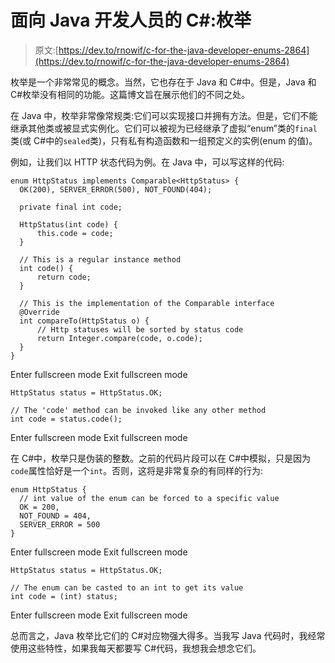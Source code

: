 # 面向 Java 开发人员的 C#:枚举

> 原文:[https://dev.to/rnowif/c-for-the-java-developer-enums-2864](https://dev.to/rnowif/c-for-the-java-developer-enums-2864)

枚举是一个非常常见的概念。当然，它也存在于 Java 和 C#中。但是，Java 和 C#枚举没有相同的功能。这篇博文旨在展示他们的不同之处。

在 Java 中，枚举非常像常规类:它们可以实现接口并拥有方法。但是，它们不能继承其他类或被显式实例化。它们可以被视为已经继承了虚拟“enum”类的`final`类(或 C#中的`sealed`类)，只有私有构造函数和一组预定义的实例(enum 的值)。

例如，让我们以 HTTP 状态代码为例。在 Java 中，可以写这样的代码:

```
enum HttpStatus implements Comparable<HttpStatus> {
  OK(200), SERVER_ERROR(500), NOT_FOUND(404);

  private final int code;

  HttpStatus(int code) {
      this.code = code;
  }

  // This is a regular instance method
  int code() {
      return code;
  }

  // This is the implementation of the Comparable interface
  @Override
  int compareTo(HttpStatus o) {
      // Http statuses will be sorted by status code
      return Integer.compare(code, o.code);
  }
} 
```

Enter fullscreen mode Exit fullscreen mode

```
HttpStatus status = HttpStatus.OK;

// The 'code' method can be invoked like any other method
int code = status.code(); 
```

Enter fullscreen mode Exit fullscreen mode

在 C#中，枚举只是伪装的整数。之前的代码片段可以在 C#中模拟，只是因为`code`属性恰好是一个`int`。否则，这将是非常复杂的有同样的行为:

```
enum HttpStatus {
  // int value of the enum can be forced to a specific value
  OK = 200,
  NOT_FOUND = 404,
  SERVER_ERROR = 500
} 
```

Enter fullscreen mode Exit fullscreen mode

```
HttpStatus status = HttpStatus.OK;

// The enum can be casted to an int to get its value
int code = (int) status; 
```

Enter fullscreen mode Exit fullscreen mode

总而言之，Java 枚举比它们的 C#对应物强大得多。当我写 Java 代码时，我经常使用这些特性，如果我每天都要写 C#代码，我想我会想念它们。